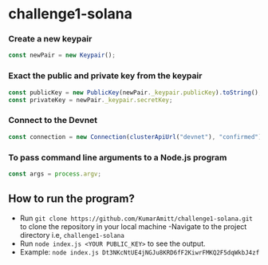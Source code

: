 # challenge1-solana

### Create a new keypair
```js
const newPair = new Keypair();
```

### Exact the public and private key from the keypair
```js
const publicKey = new PublicKey(newPair._keypair.publicKey).toString();
const privateKey = newPair._keypair.secretKey;
```

### Connect to the Devnet
```js
const connection = new Connection(clusterApiUrl("devnet"), "confirmed");
```

### To pass command line arguments to a Node.js program
```js
const args = process.argv;
```

## How to run the program?

- Run `git clone https://github.com/KumarAmitt/challenge1-solana.git` to clone the repository in your local machine
-Navigate to the project directory i.e, `challenge1-solana`
- Run `node index.js <YOUR PUBLIC_KEY>` to see the output.
- Example: `node index.js Dt3NKcNtUE4jNGJu8KRD6fF2KiwrFMKQ2F5dqWkbJ4zf`


